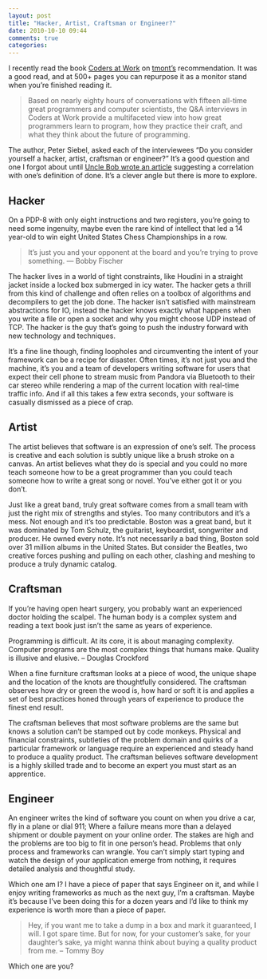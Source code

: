 ```yaml
---
layout: post
title: "Hacker, Artist, Craftsman or Engineer?"
date: 2010-10-10 09:44
comments: true
categories: 
---
```


I recently read the book [Coders at Work](http://www.codersatwork.com/) on [tmont’s](http://blargh.tommymontgomery.com/) recommendation. It was a good read, and at 500+ pages you can repurpose it as a monitor stand when you’re finished reading it.

> Based on nearly eighty hours of conversations with fifteen all-time great programmers and computer scientists, the Q&A interviews in Coders at Work provide a multifaceted view into how great programmers learn to program, how they practice their craft, and what they think about the future of programming.

The author, Peter Siebel, asked each of the interviewees “Do you consider yourself a hacker, artist, craftsman or engineer?” It’s a good question and one I forgot about until [Uncle Bob wrote an article](http://thecleancoder.blogspot.com/2010/09/hacker-novice-artist-and-craftsman.html) suggesting a correlation with one’s definition of done. It’s a clever angle but there is more to explore.

## Hacker
On a PDP-8 with only eight instructions and two registers, you’re going to need some ingenuity, maybe even the rare kind of intellect that led a 14 year-old to win eight United States Chess Championships in a row.

> It’s just you and your opponent at the board and you’re trying to prove something. — Bobby Fischer

The hacker lives in a world of tight constraints, like Houdini in a straight jacket inside a locked box submerged in icy water. The hacker gets a thrill from this kind of challenge and often relies on a toolbox of algorithms and decompilers to get the job done. The hacker isn’t satisfied with mainstream abstractions for IO, instead the hacker knows exactly what happens when you write a file or open a socket and why you might choose UDP instead of TCP. The hacker is the guy that’s going to push the industry forward with new technology and techniques.

It’s a fine line though, finding loopholes and circumventing the intent of your framework can be a recipe for disaster. Often times, it’s not just you and the machine, it’s you and a team of developers writing software for users that expect their cell phone to stream music from Pandora via Bluetooth to their car stereo while rendering a map of the current location with real-time traffic info. And if all this takes a few extra seconds, your software is casually dismissed as a piece of crap.

## Artist
The artist believes that software is an expression of one’s self. The process is creative and each solution is subtly unique like a brush stroke on a canvas. An artist believes what they do is special and you could no more teach someone how to be a great programmer than you could teach someone how to write a great song or novel. You’ve either got it or you don’t.

Just like a great band, truly great software comes from a small team with just the right mix of strengths and styles. Too many contributors and it’s a mess. Not enough and it’s too predictable. Boston was a great band, but it was dominated by Tom Schulz, the guitarist, keyboardist, songwriter and producer. He owned every note. It’s not necessarily a bad thing, Boston sold over 31 million albums in the United States. But consider the Beatles, two creative forces pushing and pulling on each other, clashing and meshing to produce a truly dynamic catalog.

## Craftsman
If you’re having open heart surgery, you probably want an experienced doctor holding the scalpel. The human body is a complex system and reading a text book just isn’t the same as years of experience.

Programming is difficult. At its core, it is about managing complexity. Computer programs are the most complex things that humans make. Quality is illusive and elusive. – Douglas Crockford

When a fine furniture craftsman looks at a piece of wood, the unique shape and the location of the knots are thoughtfully considered. The craftsman observes how dry or green the wood is, how hard or soft it is and applies a set of best practices honed through years of experience to produce the finest end result.

The craftsman believes that most software problems are the same but knows a solution can’t be stamped out by code monkeys. Physical and financial constraints, subtleties of the problem domain and quirks of a particular framework or language require an experienced and steady hand to produce a quality product. The craftsman believes software development is a highly skilled trade and to become an expert you must start as an apprentice.

## Engineer
An engineer writes the kind of software you count on when you drive a car, fly in a plane or dial 911; Where a failure means more than a delayed shipment or double payment on your online order. The stakes are high and the problems are too big to fit in one person’s head. Problems that only process and frameworks can wrangle. You can’t simply start typing and watch the design of your application emerge from nothing, it requires detailed analysis and thoughtful study.

Which one am I? I have a piece of paper that says Engineer on it, and while I enjoy writing frameworks as much as the next guy, I’m a craftsman. Maybe it’s because I’ve been doing this for a dozen years and I’d like to think my experience is worth more than a piece of paper.

> Hey, if you want me to take a dump in a box and mark it guaranteed, I will. I got spare time. But for now, for your customer’s sake, for your daughter’s sake, ya might wanna think about buying a quality product from me. – Tommy Boy

Which one are you?